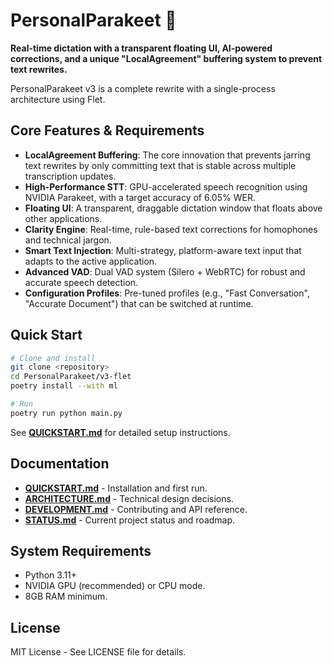 # PersonalParakeet 🦜

**Real-time dictation with a transparent floating UI, AI-powered corrections, and a unique "LocalAgreement" buffering system to prevent text rewrites.**

PersonalParakeet v3 is a complete rewrite with a single-process architecture using Flet.

## Core Features & Requirements

-   **LocalAgreement Buffering**: The core innovation that prevents jarring text rewrites by only committing text that is stable across multiple transcription updates.
-   **High-Performance STT**: GPU-accelerated speech recognition using NVIDIA Parakeet, with a target accuracy of 6.05% WER.
-   **Floating UI**: A transparent, draggable dictation window that floats above other applications.
-   **Clarity Engine**: Real-time, rule-based text corrections for homophones and technical jargon.
-   **Smart Text Injection**: Multi-strategy, platform-aware text input that adapts to the active application.
-   **Advanced VAD**: Dual VAD system (Silero + WebRTC) for robust and accurate speech detection.
-   **Configuration Profiles**: Pre-tuned profiles (e.g., "Fast Conversation", "Accurate Document") that can be switched at runtime.

## Quick Start

```bash
# Clone and install
git clone <repository>
cd PersonalParakeet/v3-flet
poetry install --with ml

# Run
poetry run python main.py
```

See [**QUICKSTART.md**](docs/QUICKSTART.md) for detailed setup instructions.

## Documentation

-   [**QUICKSTART.md**](docs/QUICKSTART.md) - Installation and first run.
-   [**ARCHITECTURE.md**](docs/ARCHITECTURE.md) - Technical design decisions.
-   [**DEVELOPMENT.md**](docs/DEVELOPMENT.md) - Contributing and API reference.
-   [**STATUS.md**](docs/STATUS.md) - Current project status and roadmap.

## System Requirements

-   Python 3.11+
-   NVIDIA GPU (recommended) or CPU mode.
-   8GB RAM minimum.

## License

MIT License - See LICENSE file for details.
